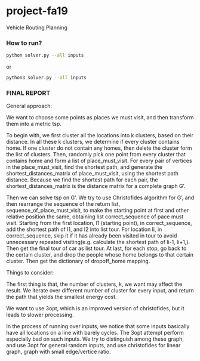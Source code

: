# project-fa19
Vehicle Routing Planning

### How to run?
```bash
python solver.py --all inputs
```
or
```bash
python3 solver.py --all inputs
```

### FINAL REPORT

General approach:

We want to choose some points as places we must visit, and then transform them into a metric tsp. 

To begin with, we first cluster all the locations into k clusters, based on their distance. In all these k clusters, we determine if every cluster contains home. If one cluster do not contain any homes, then delete the cluster form the list of clusters. Then, randomly pick one point from every cluster that contains home and form a list of place_must_visit. For every pair of vertices in the place_must_visit, find the shortest path, and generate the shortest_distances_matrix of place_must_visit, using the shortest path distance. Because we find the shortest path for each pair, the shortest_distances_matrix is the distance matrix for a complete graph G’.

Then we can solve tsp on G’. We try to use Christofides algorithm for G’, and then rearrange the sequence of the return list, sequence_of_place_must_visit, to make the starting point at first and other relative position the same, obtaining list correct_sequence of pace must visit. Starting from the first location, l1 (starting point), in correct_sequence, add the shortest path of l1, and l2 into list tour. For location li, in correct_sequence, skip it if it has already been visited in tour to avoid unnecessary repeated visiting(e.g. calculate the shortest path of li-1, li+1,). Then get the final tour of car as list tour. At last, for each stop, go back to the certain cluster, and drop the people whose home belongs to that certain cluster. Then get the dictionary of dropoff_home mapping.

Things to consider:

The first thing is that, the number of clusters, k, we want may affect the result. We iterate over different number of cluster for every input, and return the path that yields the smallest energy cost.

We want to use 3opt, which is an improved version of christofides, but it leads to slower processing.

In the process of running over inputs, we notice that some inputs basically have all locations on a line with barely cycles. The 3opt attempt perform especially bad on such inputs. We try to distinguish among these graph, and use 3opt for general random inputs, and use christofides for linear graph, graph with small edge/vertice ratio.

